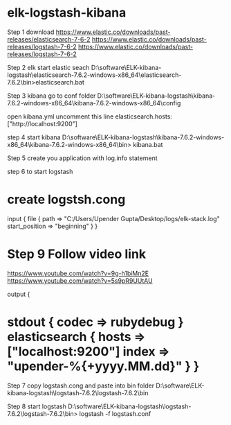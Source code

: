 # elk-logstash-kibana
Step 1
download
https://www.elastic.co/downloads/past-releases/elasticsearch-7-6-2
https://www.elastic.co/downloads/past-releases/logstash-7-6-2
https://www.elastic.co/downloads/past-releases/logstash-7-6-2


Step 2 elk
start elastic seach
D:\software\ELK-kibana-logstash\elasticsearch-7.6.2-windows-x86_64\elasticsearch-7.6.2\bin>elasticsearch.bat

Step 3 kibana
go to conf folder
D:\software\ELK-kibana-logstash\kibana-7.6.2-windows-x86_64\kibana-7.6.2-windows-x86_64\config

open kibana.yml
uncomment this line
elasticsearch.hosts: ["http://localhost:9200"]

step 4 start kibana
D:\software\ELK-kibana-logstash\kibana-7.6.2-windows-x86_64\kibana-7.6.2-windows-x86_64\bin> kibana.bat

Step 5 create you application with log.info statement 

step 6 to start logstash

create logstsh.cong 
====================
input { 
   file { 
        path => "C:/Users/Upender Gupta/Desktop/logs/elk-stack.log"
		start_position => "beginning"
		} 
	}

Step 9
Follow video link
=================
https://www.youtube.com/watch?v=9g-h1biMn2E
https://www.youtube.com/watch?v=5s9pR9UUtAU


output {
 
  stdout { 
    codec => rubydebug 
  }
  elasticsearch { 
  hosts => ["localhost:9200"] 
  index => "upender-%{+yyyy.MM.dd}"
  }
}
=====================================

Step 7 copy logstash.cong and  paste into bin folder
D:\software\ELK-kibana-logstash\logstash-7.6.2\logstash-7.6.2\bin

Step 8 start logstash
D:\software\ELK-kibana-logstash\logstash-7.6.2\logstash-7.6.2\bin> logstash -f logstash.conf


